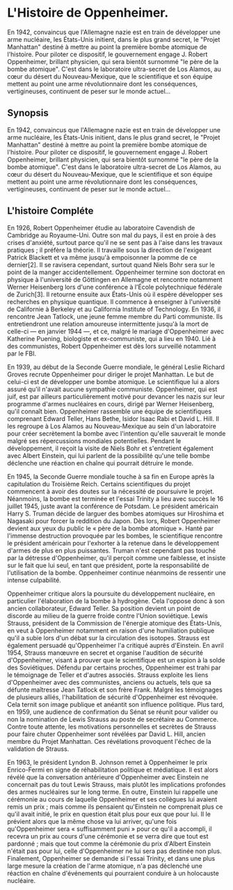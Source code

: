 # L'Histoire de Oppenheimer.

En 1942, convaincus que l'Allemagne nazie est en train de développer une arme nucléaire, les États-Unis initient, dans le plus grand secret, le "Projet Manhattan" destiné à mettre au point la première bombe atomique de l'histoire. Pour piloter ce dispositif, le gouvernement engage J. Robert Oppenheimer, brillant physicien, qui sera bientôt surnommé "le père de la bombe atomique". C'est dans le laboratoire ultra-secret de Los Alamos, au cœur du désert du Nouveau-Mexique, que le scientifique et son équipe mettent au point une arme révolutionnaire dont les conséquences, vertigineuses, continuent de peser sur le monde actuel…

## Synopsis

En 1942, convaincus que l'Allemagne nazie est en train de développer une arme nucléaire, les États-Unis initient, dans le plus grand secret, le "Projet Manhattan" destiné à mettre au point la première bombe atomique de l'histoire. Pour piloter ce dispositif, le gouvernement engage J. Robert Oppenheimer, brillant physicien, qui sera bientôt surnommé "le père de la bombe atomique". C'est dans le laboratoire ultra-secret de Los Alamos, au cœur du désert du Nouveau-Mexique, que le scientifique et son équipe mettent au point une arme révolutionnaire dont les conséquences, vertigineuses, continuent de peser sur le monde actuel…

## L'histoire Compléte

En 1926, Robert Oppenheimer étudie au laboratoire Cavendish de Cambridge au Royaume-Uni. Outre son mal du pays, il est en proie à des crises d'anxiété, surtout parce qu'il ne se sent pas à l'aise dans les travaux pratiques ; il préfère la théorie. Il travaille sous la direction de l'exigeant Patrick Blackett et va même jusqu'à empoisonner la pomme de ce dernier[2]. Il se ravisera cependant, surtout quand Niels Bohr sera sur le point de la manger accidentellement. Oppenheimer termine son doctorat en physique à l'université de Göttingen en Allemagne et rencontre notamment Werner Heisenberg lors d'une conférence à l'École polytechnique fédérale de Zurich[3]. Il retourne ensuite aux États-Unis où il espère développer ses recherches en physique quantique. Il commence à enseigner à l'université de Californie à Berkeley et au California Institute of Technology. En 1936, il rencontre Jean Tatlock, une jeune femme membre du Parti communiste. Ils entretiendront une relation amoureuse intermittente jusqu'à la mort de celle-ci — en janvier 1944 —, et ce, malgré le mariage d'Oppenheimer avec Katherine Puening, biologiste et ex-communiste, qui a lieu en 1940. Lié à des communistes, Robert Oppenheimer est dès lors surveillé notamment par le FBI.

En 1939, au début de la Seconde Guerre mondiale, le général Leslie Richard Groves recrute Oppenheimer pour diriger le projet Manhattan. Le but de celui-ci est de développer une bombe atomique. Le scientifique lui a alors assuré qu'il n'avait aucune sympathie communiste. Oppenheimer, qui est juif, est par ailleurs particulièrement motivé pour devancer les nazis sur leur programme d'armes nucléaires en cours, dirigé par Werner Heisenberg, qu'il connaît bien. Oppenheimer rassemble une équipe de scientifiques comprenant Edward Teller, Hans Bethe, Isidor Isaac Rabi et David L. Hill. Il les regroupe à Los Alamos au Nouveau-Mexique au sein d'un laboratoire pour créer secrètement la bombe avec l'intention qu'elle sauverait le monde malgré ses répercussions mondiales potentielles. Pendant le développement, il reçoit la visite de Niels Bohr et s'entretient également avec Albert Einstein, qui lui parlent de la possibilité qu'une telle bombe déclenche une réaction en chaîne qui pourrait détruire le monde.

En 1945, la Seconde Guerre mondiale touche à sa fin en Europe après la capitulation du Troisième Reich. Certains scientifiques du projet commencent à avoir des doutes sur la nécessité de poursuivre le projet. Néanmoins, la bombe est terminée et l'essai Trinity a lieu avec succès le 16 juillet 1945, juste avant la conférence de Potsdam. Le président américain Harry S. Truman décide de larguer des bombes atomiques sur Hiroshima et Nagasaki pour forcer la reddition du Japon. Dès lors, Robert Oppenheimer devient aux yeux du public le « père de la bombe atomique ». Hanté par l'immense destruction provoquée par les bombes, le scientifique rencontre le président américain pour l'exhorter à la retenue dans le développement d'armes de plus en plus puissantes. Truman n'est cependant pas touché par la détresse d'Oppenheimer, qu'il perçoit comme une faiblesse, et insiste sur le fait que lui seul, en tant que président, porte la responsabilité de l'utilisation de la bombe. Oppenheimer continue néanmoins de ressentir une intense culpabilité.

Oppenheimer critique alors la poursuite du développement nucléaire, en particulier l'élaboration de la bombe à hydrogène. Cela l'oppose donc à son ancien collaborateur, Edward Teller. Sa position devient un point de discorde au milieu de la guerre froide contre l'Union soviétique. Lewis Strauss, président de la Commission de l'énergie atomique des États-Unis, en veut à Oppenheimer notamment en raison d'une humiliation publique qu'il a subie lors d'un débat sur la circulation des isotopes. Strauss est également persuadé qu'Oppenheimer l'a critiqué auprès d'Einstein. En avril 1954, Strauss manœuvre en secret et organise l'audition de sécurité d'Oppenheimer, visant à prouver que le scientifique est un espion à la solde des Soviétiques. Défendu par certains proches, Oppenheimer est trahi par le témoignage de Teller et d'autres associés. Strauss exploite les liens d'Oppenheimer avec des communistes, anciens ou actuels, tels que sa défunte maîtresse Jean Tatlock et son frère Frank. Malgré les témoignages de plusieurs alliés, l'habilitation de sécurité d'Oppenheimer est révoquée. Cela ternit son image publique et anéantit son influence politique. Plus tard, en 1959, une audience de confirmation du Sénat se réunit pour valider ou non la nomination de Lewis Strauss au poste de secrétaire au Commerce. Contre toute attente, les motivations personnelles et secrètes de Strauss pour faire chuter Oppenheimer sont révélées par David L. Hill, ancien membre du Projet Manhattan. Ces révélations provoquent l'échec de la validation de Strauss.

En 1963, le président Lyndon B. Johnson remet à Oppenheimer le prix Enrico-Fermi en signe de réhabilitation politique et médiatique. Il est alors révélé que la conversation antérieure d'Oppenheimer avec Einstein ne concernait pas du tout Lewis Strauss, mais plutôt les implications profondes des armes nucléaires sur le long terme. En outre, Einstein lui rappelle une cérémonie au cours de laquelle Oppenheimer et ses collègues lui avaient remis un prix ; mais comme ils pensaient qu'Einstein ne comprenait plus ce qu'il avait initié, le prix en question était plus pour eux que pour lui. Il le prévient alors que la même chose va lui arriver, qu'une fois qu'Oppenheimer sera « suffisamment puni » pour ce qu'il a accompli, il recevra un prix au cours d'une cérémonie et se verra dire que tout est pardonné ; mais que tout comme la cérémonie du prix d'Albert Einstein n'était pas pour lui, celle d'Oppenheimer ne lui sera pas destinée non plus. Finalement, Oppenheimer se demande si l'essai Trinity, et dans une plus large mesure la création de l'arme atomique, n'a pas déclenché une réaction en chaîne d'événements qui pourraient conduire à un holocauste nucléaire.